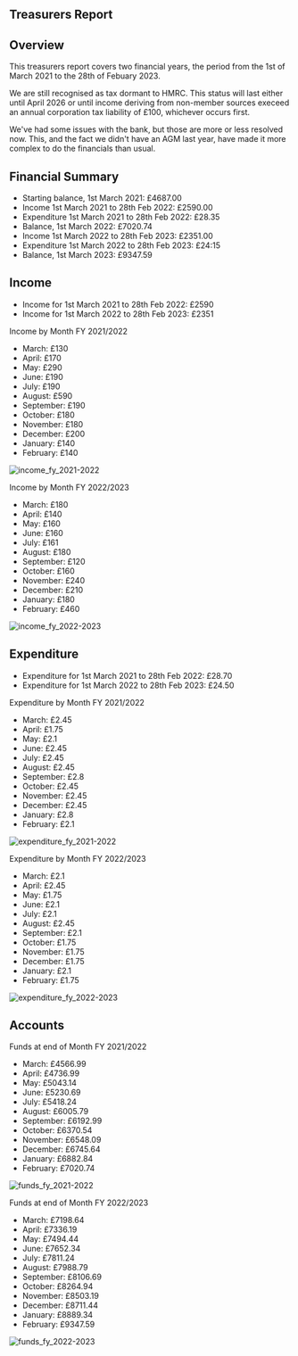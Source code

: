 Treasurers Report
-----------------

## Overview

This treasurers report covers two financial years, the period from the 1st of March 2021 to the 28th of Febuary 2023.

We are still recognised as tax dormant to HMRC. This status will last either until April 2026 or until income 
deriving from non-member sources execeed an annual corporation tax liability of £100, whichever occurs first.

We've had some issues with the bank, but those are more or less resolved now.  This, and the fact we didn't have an AGM last year, have made it more complex to do the financials than usual.


## Financial Summary

* Starting balance, 1st March 2021: £4687.00
* Income 1st March 2021 to 28th Feb 2022: £2590.00
* Expenditure 1st March 2021 to 28th Feb 2022: £28.35
* Balance, 1st March 2022: £7020.74
* Income 1st March 2022 to 28th Feb 2023: £2351.00
* Expenditure 1st March 2022 to 28th Feb 2023: £24:15
* Balance, 1st March 2023: £9347.59


## Income

* Income for 1st March 2021 to 28th Feb 2022: £2590
* Income for 1st March 2022 to 28th Feb 2023: £2351

Income by Month FY 2021/2022
* March: £130
* April: £170
* May: £290
* June: £190
* July: £190
* August: £590
* September: £190
* October: £180
* November: £180
* December: £200
* January: £140
* February: £140

![income_fy_2021-2022](https://user-images.githubusercontent.com/91541/229791787-f476b31c-c1f7-45c9-ad6a-2309479ad286.png)

Income by Month FY 2022/2023
* March: £180
* April: £140
* May: £160
* June: £160
* July: £161
* August: £180
* September: £120
* October: £160
* November: £240
* December: £210
* January: £180
* February: £460

![income_fy_2022-2023](https://user-images.githubusercontent.com/91541/229791790-89672190-453a-40d1-8ee8-eebeb26a43a3.png)


## Expenditure

* Expenditure for 1st March 2021 to 28th Feb 2022: £28.70
* Expenditure for 1st March 2022 to 28th Feb 2023: £24.50

Expenditure by Month FY 2021/2022
* March: £2.45
* April: £1.75
* May: £2.1
* June: £2.45
* July: £2.45
* August: £2.45
* September: £2.8
* October: £2.45
* November: £2.45
* December: £2.45
* January: £2.8
* February: £2.1

![expenditure_fy_2021-2022](https://user-images.githubusercontent.com/91541/229791772-3fa5270e-d317-4a80-bff2-3dadaef8cfaf.png)

Expenditure by Month FY 2022/2023
* March: £2.1
* April: £2.45
* May: £1.75
* June: £2.1
* July: £2.1
* August: £2.45
* September: £2.1
* October: £1.75
* November: £1.75
* December: £1.75
* January: £2.1
* February: £1.75

![expenditure_fy_2022-2023](https://user-images.githubusercontent.com/91541/229791775-e61948dc-8ffb-4a4b-9fa5-1f530166acdf.png)


## Accounts

Funds at end of Month FY 2021/2022
* March: £4566.99
* April: £4736.99
* May: £5043.14
* June: £5230.69
* July: £5418.24
* August: £6005.79
* September: £6192.99
* October: £6370.54
* November: £6548.09
* December: £6745.64
* January: £6882.84
* February: £7020.74

![funds_fy_2021-2022](https://user-images.githubusercontent.com/91541/229791779-f3046e89-80d9-4283-a474-3ea2f32503fd.png)

Funds at end of Month FY 2022/2023
* March: £7198.64
* April: £7336.19
* May: £7494.44
* June: £7652.34
* July: £7811.24
* August: £7988.79
* September: £8106.69
* October: £8264.94
* November: £8503.19
* December: £8711.44
* January: £8889.34
* February: £9347.59

![funds_fy_2022-2023](https://user-images.githubusercontent.com/91541/229791781-f8401c94-6434-4eb4-bdc6-657184acecc4.png)



